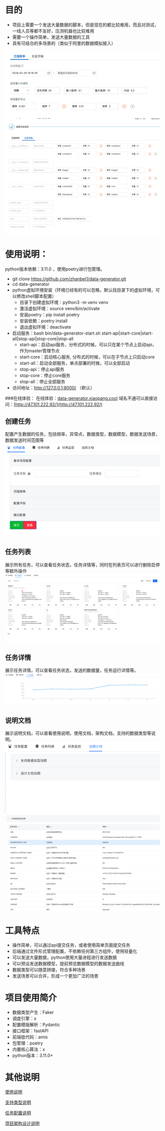 # 目的

- 项目上需要一个发送大量数据的脚本，但是现在的都比较难用，而且对测试，一线人员等都不友好，压测机器也比较难用
- 需要一个操作简单，发送大量数据的工具
- 具有可结合的多场景的（类似于阿里的数据模拟接入）

![](docs/imgs/ali_time_range.png)
![](docs/imgs/ali_log_fields.png)

# 使用说明：
python版本依赖：3.11.0 ，使用poetry进行包管理。
- git clone https://github.com/zhanbei1/data-generator.git
- cd data-generator
- python虚拟环境安装（环境已经有的可以忽略，默认找目录下的虚拟环境，可以修改shell脚本配置）
  - 目录下创建虚拟环境：python3 -m venv venv
  - 激活虚拟环境：source venv/bin/activate
  - 安装poetry：pip install poetry 
  - 安装依赖：poetry install
  - 退出虚拟环境：deactivate
- 启动服务：bash bin/data-generator-start.sh start-api|start-core|start-all|stop-api|stop-core|stop-all
  - start-api：启动api服务，分布式的时候，可以只在某个节点上启动api，作为master管理节点
  - start-core：启动核心服务, 分布式的时候，可以在子节点上只启动core
  - start-all：启动全部服务，单点部署的时候，可以全部启动
  - stop-api：停止api服务
  - stop-core：停止core服务 
  - stop-all：停止全部服务
- 访问地址：http://127.0.0.1:8000/ （默认）

###在线体验：
在线体验：[data-generator.xiaopang.cool](http://data-generator.xiaopang.cool/)
域名不通可以直接访问：[http://47.101.222.92/](http://47.101.222.92/)

## 创建任务
配置产生数据的任务，包括频率，异常点，数据类型，数据模型，数据发送场景，数据发送时间范围等
![](docs/imgs/create-task-page.png)

## 任务列表
展示所有任务，可以查看任务状态，任务详情等，同时在列表页可以进行删除启停等额外操作
![](docs/imgs/task-list-page.png)

## 任务详情
展示任务详情，可以查看任务状态，发送的数据量，任务运行详情等。
![](docs/imgs/monitor-page.png)

##  说明文档
展示说明文档，可以查看使用说明，使用文档，架构文档，支持的数据类型等说明。
![](docs/imgs/readme-page.png)
![](docs/imgs/data-type-readme.png)

# 工具特点

- 操作简单，可以通过api提交任务，或者使用简单页面提交任务
- 后端通过文件形式管理配置，不依赖任何第三方组件，使用轻量化
- 可以发送大量数据，python使用大量进程进行发送数据
- 可以预设发送数据模型，提前预览数据模型的数据发送曲线
- 数据类型可以随意拼接，符合多种场景
- 发送场景可以合并，形成一个更加广泛的场景

# 项目使用简介

- 数据类型产生：Faker
- 调度引擎：x
- 配置模版解析：Pydantic
- 接口框架：fastAPI
- 前端低代码：amis
- 包管理：poetry
- 内置核心算法：x
- python版本：3.11.0+

# 其他说明

[使用说明](./docs/user-manual.md)

[支持类型说明](./docs/data-type.md)

[任务配置说明](./docs/task-configration.md)

[项目架构设计说明](./docs/project-construct.md)